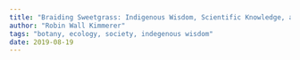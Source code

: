 ```yaml
---
title: "Braiding Sweetgrass: Indigenous Wisdom, Scientific Knowledge, and the Teaching of Plants"
author: "Robin Wall Kimmerer"
tags: "botany, ecology, society, indegenous wisdom"
date: 2019-08-19
---
```

